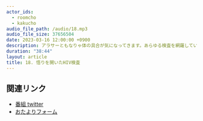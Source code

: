 ```yaml
---
actor_ids:
  - roomcho
  - kakucho
audio_file_path: /audio/18.mp3
audio_file_size: 37656504
date: 2023-03-16 12:00:00 +0900
description: アラサーともなりゃ体の具合が気になってきます。あらゆる検査を網羅していきましょう💉 不安に寄り添う将棋/自分の可能性に気づいた日曜日/でね釈迦/サウナも仏教なんじゃない？/アラサーの衰え/伝家の宝刀『鯉の池』
duration: "38:44"
layout: article
title: 18. 悟りを開いたHIV検査
---
```


## 関連リンク

- [番組 twitter](https://twitter.com/migikarachi)
- [おたよりフォーム](https://docs.google.com/forms/d/e/1FAIpQLSfCo_pOeUstqHMCWlYCWiUV7CNOls7UOgEKgCIMOYv2IbasfA/viewform)
